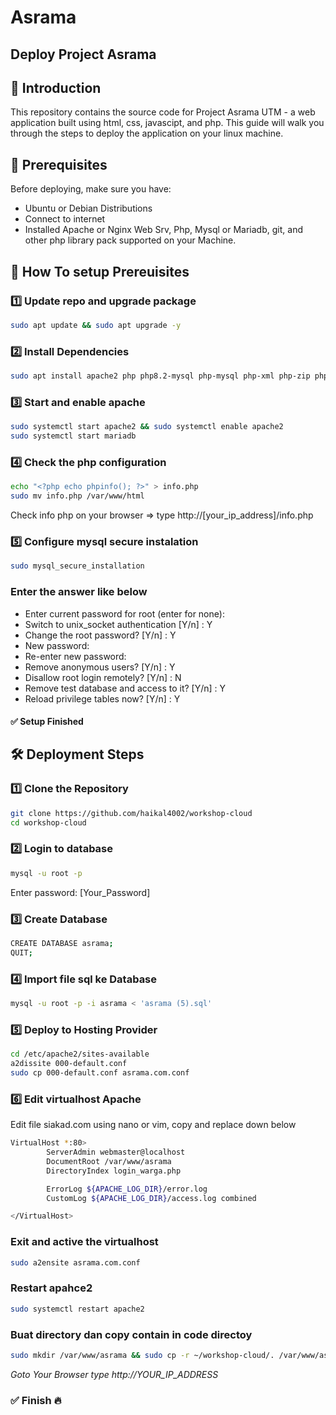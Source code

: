 # Asrama

## Deploy Project Asrama

## 🚀 Introduction
This repository contains the source code for Project Asrama UTM - a web application built using html, css, javascipt, and php. This guide will walk you through the steps to deploy the application on your linux machine.

## 📌 Prerequisites
Before deploying, make sure you have:
- Ubuntu or Debian Distributions
- Connect to internet
- Installed Apache or Nginx  Web Srv, Php, Mysql or Mariadb, git, and other php library pack supported on your Machine.

## 📌 How To setup Prereuisites
### 1️⃣ Update repo and upgrade package
```sh
sudo apt update && sudo apt upgrade -y
```
### 2️⃣ Install Dependencies
```sh
sudo apt install apache2 php php8.2-mysql php-mysql php-xml php-zip php-curl php-mbstring php-gd mariadb-server git -y
```
### 3️⃣ Start and enable apache
```sh
sudo systemctl start apache2 && sudo systemctl enable apache2
sudo systemctl start mariadb
```

### 4️⃣ Check the php configuration
```sh
echo "<?php echo phpinfo(); ?>" > info.php
sudo mv info.php /var/www/html
```
Check info php on your browser =>  type http://[your_ip_address]/info.php

### 5️⃣ Configure mysql secure instalation
```sh
sudo mysql_secure_installation
```
### Enter the answer like below
- Enter current password for root (enter for none): 
- Switch to unix_socket authentication [Y/n] : Y
- Change the root password? [Y/n] : Y
- New password: 
- Re-enter new password:
- Remove anonymous users? [Y/n] : Y
- Disallow root login remotely? [Y/n] : N
- Remove test database and access to it? [Y/n] : Y
- Reload privilege tables now? [Y/n] : Y

#### ✅ **Setup Finished**


## 🛠 Deployment Steps

### 1️⃣ Clone the Repository
```sh
git clone https://github.com/haikal4002/workshop-cloud
cd workshop-cloud
```

### 2️⃣ Login to database
```sh
mysql -u root -p
```
Enter password: [Your_Password]

### 3️⃣ Create Database
```sh
CREATE DATABASE asrama;
QUIT;
```

### 4️⃣ Import file sql ke Database
```sh
mysql -u root -p -i asrama < 'asrama (5).sql'
```

### 5️⃣ Deploy to Hosting Provider
```sh
cd /etc/apache2/sites-available
a2dissite 000-default.conf
sudo cp 000-default.conf asrama.com.conf
```
### 6️⃣ Edit virtualhost Apache
Edit file siakad.com using nano or vim, copy and replace down below
```sh
VirtualHost *:80>
        ServerAdmin webmaster@localhost
        DocumentRoot /var/www/asrama
        DirectoryIndex login_warga.php

        ErrorLog ${APACHE_LOG_DIR}/error.log
        CustomLog ${APACHE_LOG_DIR}/access.log combined

</VirtualHost>
```
### Exit and active the virtualhost
```sh
sudo a2ensite asrama.com.conf
```
### Restart apahce2
```sh
sudo systemctl restart apache2
```

### Buat directory dan copy contain in code directoy 
```sh
sudo mkdir /var/www/asrama && sudo cp -r ~/workshop-cloud/. /var/www/asrama/ 
```

*Goto Your Browser type http://YOUR_IP_ADDRESS*

### ✅ Finish 🔥
